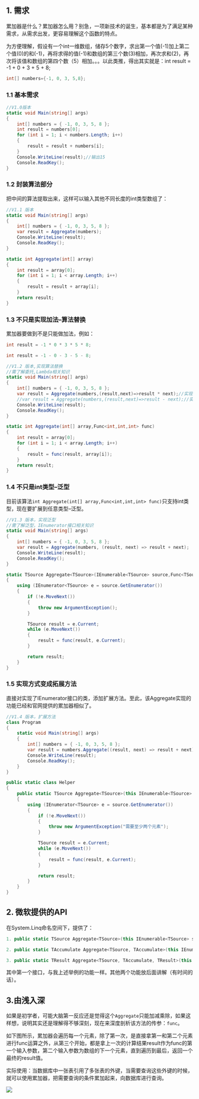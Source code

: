 ## 1. 需求

累加器是什么？累加器怎么用？别急，一项新技术的诞生，基本都是为了满足某种需求，从需求出发，更容易理解这个函数的特点。

为方便理解，假设有一个int一维数组，储存5个数字，求出第一个值(-1)加上第二个值(0)的和(-1)，再将求得的值(-1)和数组的第三个数(3)相加，再次求和(2)，再次将该值和数组的第四个数（5）相加。。。以此类推，得出其实就是：int result = -1 + 0 + 3 + 5 + 8;

```C#
int[] numbers={-1, 0, 3, 5,8};
```

### 1.1 基本需求

```C#
//V1.0版本
static void Main(string[] args)
{
    int[] numbers = { -1, 0, 3, 5, 8 };
    int result = numbers[0];
    for (int i = 1; i < numbers.Length; i++)
    {
        result = result + numbers[i];
    }
    Console.WriteLine(result);//输出15
    Console.ReadKey();
}
```

### 1.2 封装算法部分

把中间的算法提取出来，这样可以输入其他不同长度的int类型数组了：

```C#
//V1.1 版本
static void Main(string[] args)
{
    int[] numbers = { -1, 0, 3, 5, 8 };
    var result = Aggregate(numbers);
    Console.WriteLine(result);
    Console.ReadKey();
}

static int Aggregate(int[] array)
{
    int result = array[0];
    for (int i = 1; i < array.Length; i++)
    {
        result = result + array[i];
    }
    return result;
}

```

### 1.3 不只是实现加法–算法替换

累加器要做到不是只能做加法，例如：

```C#
int result = -1 * 0 * 3 * 5 * 8;

int result = -1 - 0 - 3 - 5 - 8;
```

```C#
//V1.2 版本,实现算法替换
//需了解委托,Lambda相关知识
static void Main(string[] args)
{
    int[] numbers = { -1, 0, 3, 5, 8 };
    var result = Aggregate(numbers,(result,next)=>result * next);//实现乘法
    //var result = Aggregate(numbers,(result,next)=>result - next);//实现减法
    Console.WriteLine(result);
    Console.ReadKey();
}

static int Aggregate(int[] array,Func<int,int,int> func)
{
    int result = array[0];
    for (int i = 1; i < array.Length; i++)
    {
        result = func(result, array[i]);
    }
    return result;
}

```

### 1.4 不只是int类型–泛型

目前该算法`int Aggregate(int[] array,Func<int,int,int> func)`只支持int类型，现在要扩展到任意类型–泛型。

```C#
//V1.3 版本，实现泛型
//需了解泛型，IEnumerator接口相关知识
static void Main(string[] args)
{
    int[] numbers = { -1, 0, 3, 5, 8 };
    var result = Aggregate(numbers, (result, next) => result + next);
    Console.WriteLine(result);
    Console.ReadKey();
}

static TSource Aggregate<TSource>(IEnumerable<TSource> source,Func<TSource, TSource, TSource> func)
{
    using (IEnumerator<TSource> e = source.GetEnumerator())
    {
        if (!e.MoveNext())
        {
            throw new ArgumentException();
        }

        TSource result = e.Current;
        while (e.MoveNext())
        {
            result = func(result, e.Current);
        }

        return result;
    }
}
```

### 1.5 实现方式变成拓展方法

直接对实现了IEnumerator接口的类，添加扩展方法。至此，该Aggregate实现的功能已经和官网提供的累加器相似了。

```C#
//V1.4 版本，扩展方法
class Program
{
    static void Main(string[] args)
    {
        int[] numbers = { -1, 0, 3, 5, 8 };
        var result = numbers.Aggregate((result, next) => result + next);
        Console.WriteLine(result);
        Console.ReadKey();
    }        
}

public static class Helper
{
    public static TSource Aggregate<TSource>(this IEnumerable<TSource> source, Func<TSource, TSource, TSource> func)
    {
        using (IEnumerator<TSource> e = source.GetEnumerator())
        {
            if (!e.MoveNext())
            {
                throw new ArgumentException("需要至少两个元素");
            }

            TSource result = e.Current;
            while (e.MoveNext())
            {
                result = func(result, e.Current);
            }

            return result;
        }
    }
}
```

## 2. 微软提供的API

在System.Linq命名空间下，提供了：

```C#
1. public static TSource Aggregate<TSource>(this IEnumerable<TSource> source, Func<TSource, TSource, TSource> func);

2. public static TAccumulate Aggregate<TSource, TAccumulate>(this IEnumerable<TSource> source, TAccumulate seed, Func<TAccumulate, TSource, TAccumulate> func);

3. public static TResult Aggregate<TSource, TAccumulate, TResult>(this IEnumerable<TSource> source, TAccumulate seed, Func<TAccumulate, TSource, TAccumulate> func, Func<TAccumulate, TResult> resultSelector);
```

其中第一个接口，与我上述举例的功能一样。其他两个功能放后面讲解（有时间的话）。

## 3.由浅入深

如果是初学者，可能大脑第一反应还是觉得这个`Aggregate`只能加减乘除，如果这样想，说明其实还是理解得不够深刻，现在来深度剖析该方法的传参：`func`。

如下图所示，累加器会遍历每一个元素，除了第一次，是直接拿第一和第二个元素进行func运算之外，从第三个开始，都是拿上一次的计算结果result作为func的第一个输入参数，第二个输入参数为数组的下一个元素，直到遍历到最后，返回一个最终的result值。

实际使用：当数据库中一张表引用了多张表的外键，当需要查询这些外键的时候，就可以使用累加器，把需要查询的条件累加起来，向数据库进行查询。

![](https://lequ.co/2022/04/2301.png)